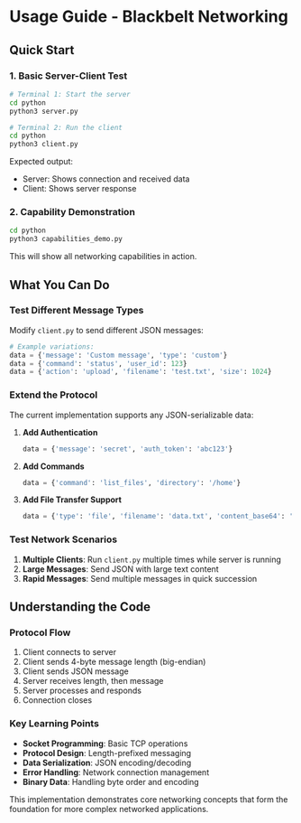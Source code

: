 # Usage Guide - Blackbelt Networking

## Quick Start

### 1. Basic Server-Client Test
```bash
# Terminal 1: Start the server
cd python
python3 server.py

# Terminal 2: Run the client
cd python
python3 client.py
```

Expected output:
- Server: Shows connection and received data
- Client: Shows server response

### 2. Capability Demonstration
```bash
cd python
python3 capabilities_demo.py
```

This will show all networking capabilities in action.

## What You Can Do

### Test Different Message Types
Modify `client.py` to send different JSON messages:

```python
# Example variations:
data = {'message': 'Custom message', 'type': 'custom'}
data = {'command': 'status', 'user_id': 123}
data = {'action': 'upload', 'filename': 'test.txt', 'size': 1024}
```

### Extend the Protocol
The current implementation supports any JSON-serializable data:

1. **Add Authentication**
   ```python
   data = {'message': 'secret', 'auth_token': 'abc123'}
   ```

2. **Add Commands**
   ```python
   data = {'command': 'list_files', 'directory': '/home'}
   ```

3. **Add File Transfer Support**
   ```python
   data = {'type': 'file', 'filename': 'data.txt', 'content_base64': '...'}
   ```

### Test Network Scenarios

1. **Multiple Clients**: Run `client.py` multiple times while server is running
2. **Large Messages**: Send JSON with large text content
3. **Rapid Messages**: Send multiple messages in quick succession

## Understanding the Code

### Protocol Flow
1. Client connects to server
2. Client sends 4-byte message length (big-endian)
3. Client sends JSON message
4. Server receives length, then message
5. Server processes and responds
6. Connection closes

### Key Learning Points
- **Socket Programming**: Basic TCP operations
- **Protocol Design**: Length-prefixed messaging
- **Data Serialization**: JSON encoding/decoding
- **Error Handling**: Network connection management
- **Binary Data**: Handling byte order and encoding

This implementation demonstrates core networking concepts that form the foundation for more complex networked applications.